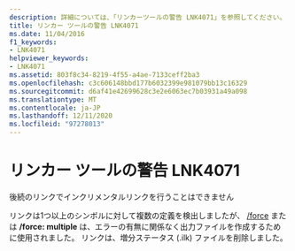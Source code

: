 ```yaml
---
description: 詳細については、「リンカーツールの警告 LNK4071」を参照してください。
title: リンカー ツールの警告 LNK4071
ms.date: 11/04/2016
f1_keywords:
- LNK4071
helpviewer_keywords:
- LNK4071
ms.assetid: 803f8c34-8219-4f55-a4ae-7133ceff2ba3
ms.openlocfilehash: c3c606148bbd177b6032399e981079bb13c16329
ms.sourcegitcommit: d6af41e42699628c3e2e6063ec7b03931a49a098
ms.translationtype: MT
ms.contentlocale: ja-JP
ms.lasthandoff: 12/11/2020
ms.locfileid: "97278013"
---
```

# <a name="linker-tools-warning-lnk4071"></a>リンカー ツールの警告 LNK4071

後続のリンクでインクリメンタルリンクを行うことはできません

リンクは1つ以上のシンボルに対して複数の定義を検出しましたが、 [/force](../../build/reference/force-force-file-output.md) または **/force: multiple** は、エラーの有無に関係なく出力ファイルを作成するために使用されました。 リンクは、増分ステータス (.ilk) ファイルを削除しました。
